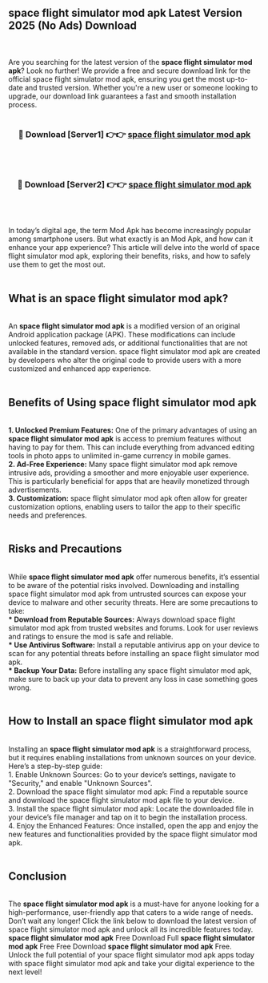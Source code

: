 ## space flight simulator mod apk Latest Version 2025 (No Ads) Download
<br><br>
Are you searching for the latest version of the <strong>space flight simulator mod apk</strong>? Look no further! We provide a free and secure download link for the official space flight simulator mod apk, ensuring you get the most up-to-date and trusted version. Whether you're a new user or someone looking to upgrade, our download link guarantees a fast and smooth installation process.
<br>
<br>
<div align="center">
<h3>🔴 Download [Server1] 👉👉 <a href="https://modyolo.store/space_flight_simulator_mod_apk">space flight simulator mod apk</a></h3><br>
<br>
<h3>🔴 Download [Server2] 👉👉 <a href="https://modyolo.store/space_flight_simulator_mod_apk">space flight simulator mod apk</a></h3><br>
</div>
<br>
<br>
In today’s digital age, the term Mod Apk has become increasingly popular among smartphone users. But what exactly is an Mod Apk, and how can it enhance your app experience? This article will delve into the world of space flight simulator mod apk, exploring their benefits, risks, and how to safely use them to get the most out.
<br>
<br>
<h2>What is an space flight simulator mod apk?</h2>
<br>
An <strong>space flight simulator mod apk</strong> is a modified version of an original Android application package (APK). These modifications can include unlocked features, removed ads, or additional functionalities that are not available in the standard version. space flight simulator mod apk are created by developers who alter the original code to provide users with a more customized and enhanced app experience.
<br>
<br>
<h2>Benefits of Using space flight simulator mod apk</h2>
<br>
<strong> 1. Unlocked Premium Features:</strong> One of the primary advantages of using an <strong>space flight simulator mod apk</strong> is access to premium features without having to pay for them. This can include everything from advanced editing tools in photo apps to unlimited in-game currency in mobile games.
<br>
<strong> 2. Ad-Free Experience:</strong> Many space flight simulator mod apk remove intrusive ads, providing a smoother and more enjoyable user experience. This is particularly beneficial for apps that are heavily monetized through advertisements.
<br>
<strong> 3. Customization:</strong> space flight simulator mod apk often allow for greater customization options, enabling users to tailor the app to their specific needs and preferences.
<br>
<br>
<h2>Risks and Precautions</h2>
<br>
While <strong>space flight simulator mod apk</strong> offer numerous benefits, it’s essential to be aware of the potential risks involved. Downloading and installing space flight simulator mod apk from untrusted sources can expose your device to malware and other security threats. Here are some precautions to take:
<br>
<strong> * Download from Reputable Sources:</strong> Always download space flight simulator mod apk from trusted websites and forums. Look for user reviews and ratings to ensure the mod is safe and reliable.
<br>
<strong> * Use Antivirus Software:</strong> Install a reputable antivirus app on your device to scan for any potential threats before installing an space flight simulator mod apk.
<br>
<strong> * Backup Your Data:</strong> Before installing any space flight simulator mod apk, make sure to back up your data to prevent any loss in case something goes wrong.
<br>
<br>
<h2>How to Install an space flight simulator mod apk</h2>
<br>
Installing an <strong>space flight simulator mod apk</strong> is a straightforward process, but it requires enabling installations from unknown sources on your device. Here’s a step-by-step guide:
<br>
 1. Enable Unknown Sources: Go to your device’s settings, navigate to "Security," and enable "Unknown Sources".
<br>
 2. Download the space flight simulator mod apk: Find a reputable source and download the space flight simulator mod apk file to your device.
<br>
 3. Install the space flight simulator mod apk: Locate the downloaded file in your device’s file manager and tap on it to begin the installation process.
<br>
 4. Enjoy the Enhanced Features: Once installed, open the app and enjoy the new features and functionalities provided by the space flight simulator mod apk.
<br>
<br>
<h2><strong>Conclusion</strong></h2>
<br>
The <strong>space flight simulator mod apk</strong> is a must-have for anyone looking for a high-performance, user-friendly app that caters to a wide range of needs. Don’t wait any longer! Click the link below to download the latest version of space flight simulator mod apk and unlock all its incredible features today.
<br>
<strong>space flight simulator mod apk</strong> Free Download Full <strong>space flight simulator mod apk</strong> Free Free Download <strong>space flight simulator mod apk</strong> Free.
<br>
Unlock the full potential of your space flight simulator mod apk apps today with space flight simulator mod apk and take your digital experience to the next level!

